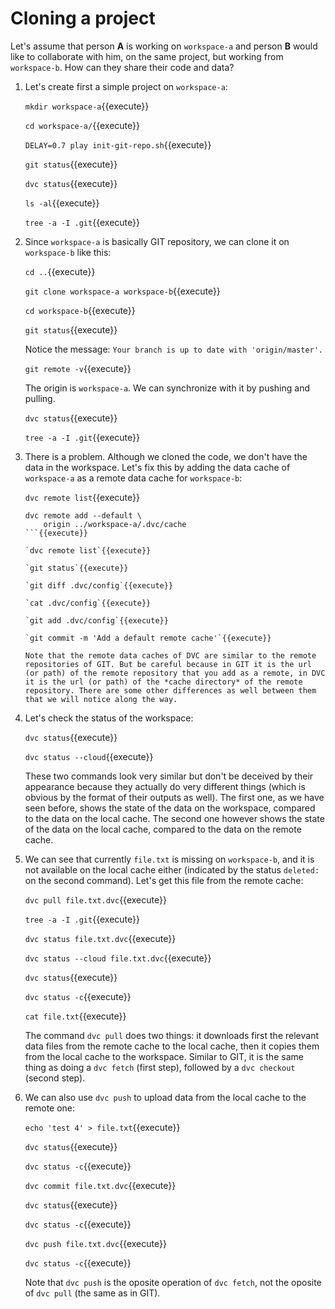 # Cloning a project

Let's assume that person **A** is working on `workspace-a` and person
**B** would like to collaborate with him, on the same project, but
working from `workspace-b`. How can they share their code and data?

1. Let's create first a simple project on `workspace-a`:

   `mkdir workspace-a`{{execute}}
   
   `cd workspace-a/`{{execute}}
   
   `DELAY=0.7 play init-git-repo.sh`{{execute}}
   
   `git status`{{execute}}
   
   `dvc status`{{execute}}
   
   `ls -al`{{execute}}
   
   `tree -a -I .git`{{execute}}

2. Since `workspace-a` is basically GIT repository, we can clone it on
   `workspace-b` like this:
   
   `cd ..`{{execute}}
   
   `git clone workspace-a workspace-b`{{execute}}
   
   `cd workspace-b`{{execute}}
   
   `git status`{{execute}}
   
   Notice the message: `Your branch is up to date with
   'origin/master'.`
   
   `git remote -v`{{execute}}
   
   The origin is `workspace-a`. We can synchronize with it by pushing
   and pulling.
   
   `dvc status`{{execute}}
   
   `tree -a -I .git`{{execute}}
   
3. There is a problem. Although we cloned the code, we don't have the
   data in the workspace. Let's fix this by adding the data cache of
   `workspace-a` as a remote data cache for `workspace-b`:
   
   `dvc remote list`{{execute}}
   
   ```
   dvc remote add --default \
       origin ../workspace-a/.dvc/cache
   ```{{execute}}
   
   `dvc remote list`{{execute}}
   
   `git status`{{execute}}
   
   `git diff .dvc/config`{{execute}}
   
   `cat .dvc/config`{{execute}}
   
   `git add .dvc/config`{{execute}}
   
   `git commit -m 'Add a default remote cache'`{{execute}}
   
   Note that the remote data caches of DVC are similar to the remote
   repositories of GIT. But be careful because in GIT it is the url
   (or path) of the remote repository that you add as a remote, in DVC
   it is the url (or path) of the *cache directory* of the remote
   repository. There are some other differences as well between them
   that we will notice along the way.

4. Let's check the status of the workspace:

   `dvc status`{{execute}}
   
   `dvc status --cloud`{{execute}}
   
   These two commands look very similar but don't be deceived by their
   appearance because they actually do very different things (which is
   obvious by the format of their outputs as well). The first one, as
   we have seen before, shows the state of the data on the workspace,
   compared to the data on the local cache. The second one however
   shows the state of the data on the local cache, compared to the
   data on the remote cache.
   
5. We can see that currently `file.txt` is missing on `workspace-b`,
   and it is not available on the local cache either (indicated by the
   status `deleted:` on the second command). Let's get this file from
   the remote cache:
   
   `dvc pull file.txt.dvc`{{execute}}
   
   `tree -a -I .git`{{execute}}
   
   `dvc status file.txt.dvc`{{execute}}
   
   `dvc status --cloud file.txt.dvc`{{execute}}
   
   `dvc status`{{execute}}
   
   `dvc status -c`{{execute}}
   
   `cat file.txt`{{execute}}
   
   The command `dvc pull` does two things: it downloads first the
   relevant data files from the remote cache to the local cache, then
   it copies them from the local cache to the workspace. Similar to
   GIT, it is the same thing as doing a `dvc fetch` (first step),
   followed by a `dvc checkout` (second step).

6. We can also use `dvc push` to upload data from the local cache to
   the remote one:

   `echo 'test 4' > file.txt`{{execute}}
   
   `dvc status`{{execute}}
   
   `dvc status -c`{{execute}}
   
   `dvc commit file.txt.dvc`{{execute}}
   
   `dvc status`{{execute}}
   
   `dvc status -c`{{execute}}
   
   `dvc push file.txt.dvc`{{execute}}
   
   `dvc status -c`{{execute}}
   
   Note that `dvc push` is the oposite operation of `dvc fetch`, not
   the oposite of `dvc pull` (the same as in GIT).
